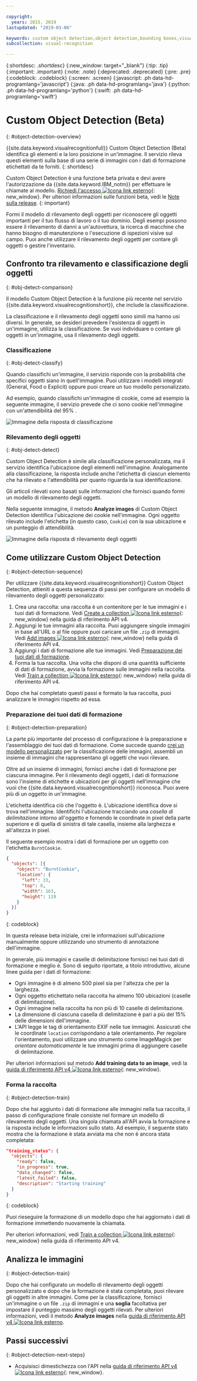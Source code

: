 ```yaml
---

copyright:
  years: 2015, 2019
lastupdated: "2019-03-06"

keywords: custom object detection,object detection,bounding boxes,visual inspection
subcollection: visual-recognition

---
```


{:shortdesc: .shortdesc}
{:new_window: target="_blank"}
{:tip: .tip}
{:important: .important}
{:note: .note}
{:deprecated: .deprecated}
{:pre: .pre}
{:codeblock: .codeblock}
{:screen: .screen}
{:javascript: .ph data-hd-programlang='javascript'}
{:java: .ph data-hd-programlang='java'}
{:python: .ph data-hd-programlang='python'}
{:swift: .ph data-hd-programlang='swift'}

<!-- Link definitions -->

[api-ref-v4]: https://{DomainName}/apidocs/visual-recognition-v4

# Custom Object Detection (Beta)
{: #object-detection-overview}

{{site.data.keyword.visualrecognitionfull}} Custom Object Detection (Beta) identifica gli elementi e la loro posizione in un'immagine. Il servizio rileva questi elementi sulla base di una serie di immagini con i dati di formazione etichettati da te forniti.
{: shortdesc}

Custom Object Detection è una funzione beta privata e devi avere l'autorizzazione da {{site.data.keyword.IBM_notm}} per effettuare le chiamate al modello. [Richiedi l'accesso ![Icona link esterno](../../icons/launch-glyph.svg "Icona link esterno")](https://datasciencex.typeform.com/to/c70Ak5){: new_window}. Per ulteriori informazioni sulle funzioni beta, vedi le [Note sulla release](/docs/services/visual-recognition?topic=visual-recognition-release-notes#beta).
{: important}

Formi il modello di rilevamento degli oggetti per riconoscere gli oggetti importanti per il tuo flusso di lavoro o il tuo dominio. Degli esempi possono essere il rilevamento di danni a un'autovettura, la ricerca di macchine che hanno bisogno di manutenzione o l'esecuzione di ispezioni visive sul campo. Puoi anche utilizzare il rilevamento degli oggetti per contare gli oggetti o gestire l'inventario.

## Confronto tra rilevamento e classificazione degli oggetti
{: #obj-detect-comparison}

Il modello Custom Object Detection è la funzione più recente nel servizio {{site.data.keyword.visualrecognitionshort}}, che include la classificazione.

La classificazione e il rilevamento degli oggetti sono simili ma hanno usi diversi. In generale, se desideri prevedere l'esistenza di oggetti in un'immagine, utilizza la classificazione. Se vuoi individuare o contare gli oggetti in un'immagine, usa il rilevamento degli oggetti.

### Classificazione
{: #obj-detect-classify}

Quando classifichi un'immagine, il servizio risponde con la probabilità che specifici oggetti siano in quell'immagine. Puoi utilizzare i modelli integrati (General, Food o Explicit) oppure puoi creare un tuo modello personalizzato.

Ad esempio, quando classifichi un'immagine di cookie, come ad esempio la seguente immagine, il servizio prevede che ci sono cookie nell'immagine con un'attendibilità del 95% .

![Immagine della risposta di classificazione](images/cookies-tag.png "Un'immagine per mostrare la classificazione")

### Rilevamento degli oggetti
{: #obj-detect-detect}

Custom Object Detection è simile alla classificazione personalizzata, ma il servizio identifica l'ubicazione degli elementi nell'immagine. Analogamente alla classificazione, la risposta include anche l'etichetta di ciascun elemento che ha rilevato e l'attendibilità per quanto riguarda la sua identificazione.

Gli articoli rilevati sono basati sulle informazioni che fornisci quando formi un modello di rilevamento degli oggetti.

Nella seguente immagine, il metodo **Analyze images** di Custom Object Detection identifica l'ubicazione dei cookie nell'immagine. Ogni oggetto rilevato include l'etichetta (in questo caso, `Cookie`) con la sua ubicazione e un punteggio di attendibilità.

![Immagine della risposta di rilevamento degli oggetti](images/cookies-bbox.png "Un'immagine per mostrare il rilevamento degli oggetti")

## Come utilizzare Custom Object Detection
{: #object-detection-sequence}

Per utilizzare {{site.data.keyword.visualrecognitionshort}} Custom Object Detection, attieniti a questa sequenza di passi per configurare un modello di rilevamento degli oggetti personalizzato:

1.  Crea una raccolta: una raccolta è un contenitore per le tue immagini e i tuoi dati di formazione. Vedi [Create a collection ![Icona link esterno](../../icons/launch-glyph.svg "Icona link esterno")](https://{DomainName}/apidocs/visual-recognition-v4#create-a-collection){: new_window} nella guida di riferimento API v4.
1.  Aggiungi le tue immagini alla raccolta. Puoi aggiungere singole immagini in base all'URL o al file oppure puoi caricare un file `.zip` di immagini. Vedi [Add images ![Icona link esterno](../../icons/launch-glyph.svg "Icona link esterno")](https://{DomainName}/apidocs/visual-recognition-v4#add-images){: new_window} nella guida di riferimento API v4.
1.  Aggiungi i dati di formazione alle tue immagini. Vedi [Preparazione dei tuoi dati di formazione](#object-detection-preparation).
1.  Forma la tua raccolta. Una volta che disponi di una quantità sufficiente di dati di formazione, avvia la formazione sulle immagini nella raccolta. Vedi [Train a collection ![Icona link esterno](../../icons/launch-glyph.svg "Icona link esterno")](https://{DomainName}/apidocs/visual-recognition-v4#train-a-collection){: new_window} nella guida di riferimento API v4.

Dopo che hai completato questi passi e formato la tua raccolta, puoi analizzare le immagini rispetto ad essa.

### Preparazione dei tuoi dati di formazione
{: #object-detection-preparation}

La parte più importante del processo di configurazione è la preparazione e l'assemblaggio dei tuoi dati di formazione. Come succede quando [crei un modello personalizzato](/docs/services/visual-recognition?topic=visual-recognition-tutorial-custom-classifier#tutorial-custom-classifier) per la classificazione delle immagini, assembli un insieme di immagini che rappresentano gli oggetti che vuoi rilevare.

Oltre ad un insieme di immagini, fornisci anche i dati di formazione per ciascuna immagine. Per il rilevamento degli oggetti, i dati di formazione sono l'insieme di etichette e ubicazioni per gli oggetti nell'immagine che vuoi che {{site.data.keyword.visualrecognitionshort}} riconosca. Puoi avere più di un oggetto in un'immagine.

L'etichetta identifica ciò che l'oggetto è. L'ubicazione identifica dove si trova nell'immagine. Identifichi l'ubicazione tracciando una _casella di delimitazione_ intorno all'oggetto e fornendo le coordinate in pixel della parte superiore e di quella di sinistra di tale casella, insieme alla larghezza e all'altezza in pixel.

Il seguente esempio mostra i dati di formazione per un oggetto con l'etichetta `BurntCookie`.

```json
{
  "objects": [{
    "object": "BurntCookie",
    "location": {
      "left": 33,
      "top": 8,
      "width": 163,
      "height": 119
    }
  }]
}
```
{: codeblock}

In questa release beta iniziale, crei le informazioni sull'ubicazione manualmente oppure utilizzando uno strumento di annotazione dell'immagine.

In generale, più immagini e caselle di delimitazione fornisci nei tuoi dati di formazione e meglio è. Sono di seguito riportate, a titolo introduttivo, alcune linee guida per i dati di formazione:

- Ogni immagine è di almeno 500 pixel sia per l'altezza che per la larghezza.
- Ogni oggetto etichettato nella raccolta ha almeno 100 ubicazioni (caselle di delimitazione).
- Ogni immagine nella raccolta ha non più di 10 caselle di delimitazione.
- La dimensione di ciascuna casella di delimitazione è pari a più del 15% delle dimensioni dell'immagine.
- L'API legge le tag di orientamento EXIF nelle tue immagini. Assicurati che le coordinate `location` corrispondano a tale orientamento. Per regolare l'orientamento, puoi utilizzare uno strumento come ImageMagick per _orientare automaticamente_ le tue immagini prima di aggiungere caselle di delimitazione.

Per ulteriori informazioni sul metodo **Add training data to an image**, vedi la [guida di riferimento API v4 ![Icona link esterno](../../icons/launch-glyph.svg "Icona link esterno")](https://{DomainName}/apidocs/visual-recognition-v4#add-training-data-to-an-image){: new_window}.

### Forma la raccolta
{: #object-detection-train}

Dopo che hai aggiunto i dati di formazione alle immagini nella tua raccolta, il passo di configurazione finale consiste nel formare un modello di rilevamento degli oggetti. Una singola chiamata all'API avvia la formazione e la risposta include le informazioni sullo stato. Ad esempio, il seguente stato mostra che la formazione è stata avviata ma che non è ancora stata completata:

```json
"training_status": {
  "objects": {
    "ready": false,
    "in_progress": true,
    "data_changed": false,
    "latest_failed": false,
    "description": "Starting training"
  }
}
```
{: codeblock}

Puoi rieseguire la formazione di un modello dopo che hai aggiornato i dati di formazione immettendo nuovamente la chiamata.

Per ulteriori informazioni, vedi [Train a collection ![Icona link esterno](../../icons/launch-glyph.svg "Icona link esterno")](https://{DomainName}/apidocs/visual-recognition-v4#train-a-collection){: new_window} nella guida di riferimento API v4.

## Analizza le immagini
{: #object-detection-train}

Dopo che hai configurato un modello di rilevamento degli oggetti personalizzato e dopo che la formazione è stata completata, puoi rilevare gli oggetti in altre immagini. Come per la classificazione, fornisci un'immagine o un file `.zip` di immagini e una **soglia** facoltativa per impostare il punteggio massimo degli oggetti rilevati. Per ulteriori informazioni, vedi il metodo **Analyze images** nella [guida di riferimento API v4 ![Icona link esterno](../../icons/launch-glyph.svg "Icona link esterno")](https://{DomainName}/apidocs/visual-recognition-v4#analyze-images).

## Passi successivi
{: #object-detection-next-steps}

- Acquisisci dimestichezza con l'API nella [guida di riferimento API v4 ![Icona link esterno](../../icons/launch-glyph.svg "Icona link esterno")][api-ref-v4]{: new_window}.
